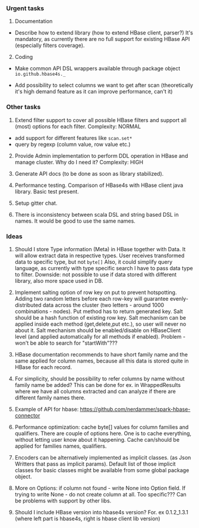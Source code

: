 ### Urgent tasks

1. Documentation

- Describe how to extend library (how to extend HBase client, parser?)
It's mandatory, as currently there are no full support for existing HBase API (especially filters coverage).

2. Coding

- Make common API DSL wrappers available through package object `io.github.hbase4s._` 

- Add possibility to select columns we want to get after scan (theoretically it's high demand feature as it can improve performance, can't it)

### Other tasks

1. Extend filter support to cover all possible HBase filters and support all (most) options for each filter.
Complexity: NORMAL
- add support for different features like `scan.set*`
- query by regexp (column value, row value etc.) 

2. Provide Admin implementation to perform DDL operation in HBase and manage cluster.
Why do I need it?
Complexity: HIGH

3. Generate API docs (to be done as soon as library stabilized).

4. Performance testing. Comparison of HBase4s with HBase client java library. Basic test present.

5. Setup gitter chat.

6. There is inconsistency between scala DSL and string based DSL in names.  It would be good to use the same names. 

### Ideas

1. Should I store Type information (Meta) in HBase together with Data.
It will allow extract data in respective types. 
User receives transformed data to specific type, but not `byte[]`
Also, it could simplify query language, as currently with type specific search I have to pass data type to filter.
Downside: not possible to use if data stored with different library, also more space used in DB.

2. Implement salting option of row key on put to prevent hotspotting.
 Adding two random letters before each row-key will guarantee evenly-distributed data across the cluster
 (two letters - around 1000 combinations - nodes).
 Put method has to return generated key. Salt should be a hash function of existing row key.
 Salt mechanism can be applied inside each method (get,delete,put etc.), so user will never no about it.
 Salt mechanism should be enabled/disable on HBaseClient level (and applied automatically for all methods if enabled).
 Problem - won't be able to search for "startWith"???

3. HBase documentation recommends to have short family name and the same applied for column names,
because all this data is stored quite in HBase for each record.

4. For simplicity, should be possibility to refer columns by name without family name be added?
This can be done for ex. in WrappedResults where we have all columns extracted and can analyze if there are different family names there.

5. Example of API for hbase: https://github.com/nerdammer/spark-hbase-connector

6. Performance optimization: cache byte[] values for column families and qualifiers.
There are couple of options here. One is to cache everything, without letting user know about it happening.
Cache can/should be applied for families names, qualifiers. 

7. Encoders can be alternatively implemented as implicit classes. (as Json Writters that pass as implicit params).
 Default list of those implicit classes for basic classes might be available from some global package object.
 
8. More on Options: if column not found - write None into Option field. 
If trying to write None - do not create column at all. Too specific??? Can be problems with support by other libs.
 
9. Should I include HBase version into hbase4s version? For. ex 0.1.2_1.3.1 (where left part is hbase4s, right is hbase client lib version) 